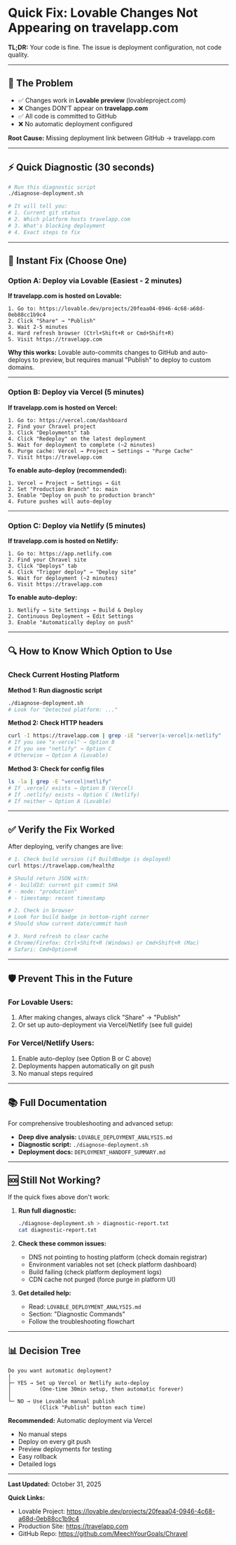 # Quick Fix: Lovable Changes Not Appearing on travelapp.com

**TL;DR:** Your code is fine. The issue is deployment configuration, not code quality.

---

## 🚨 The Problem

- ✅ Changes work in **Lovable preview** (lovableproject.com)
- ❌ Changes DON'T appear on **travelapp.com**
- ✅ All code is committed to GitHub
- ❌ No automatic deployment configured

**Root Cause:** Missing deployment link between GitHub → travelapp.com

---

## ⚡ Quick Diagnostic (30 seconds)

```bash
# Run this diagnostic script
./diagnose-deployment.sh

# It will tell you:
# 1. Current git status
# 2. Which platform hosts travelapp.com
# 3. What's blocking deployment
# 4. Exact steps to fix
```

---

## 🎯 Instant Fix (Choose One)

### Option A: Deploy via Lovable (Easiest - 2 minutes)

**If travelapp.com is hosted on Lovable:**

```
1. Go to: https://lovable.dev/projects/20feaa04-0946-4c68-a68d-0eb88cc1b9c4
2. Click "Share" → "Publish"
3. Wait 2-5 minutes
4. Hard refresh browser (Ctrl+Shift+R or Cmd+Shift+R)
5. Visit https://travelapp.com
```

**Why this works:** Lovable auto-commits changes to GitHub and auto-deploys to preview, but requires manual "Publish" to deploy to custom domains.

---

### Option B: Deploy via Vercel (5 minutes)

**If travelapp.com is hosted on Vercel:**

```
1. Go to: https://vercel.com/dashboard
2. Find your Chravel project
3. Click "Deployments" tab
4. Click "Redeploy" on the latest deployment
5. Wait for deployment to complete (~2 minutes)
6. Purge cache: Vercel → Project → Settings → "Purge Cache"
7. Visit https://travelapp.com
```

**To enable auto-deploy (recommended):**
```
1. Vercel → Project → Settings → Git
2. Set "Production Branch" to: main
3. Enable "Deploy on push to production branch"
4. Future pushes will auto-deploy
```

---

### Option C: Deploy via Netlify (5 minutes)

**If travelapp.com is hosted on Netlify:**

```
1. Go to: https://app.netlify.com
2. Find your Chravel site
3. Click "Deploys" tab
4. Click "Trigger deploy" → "Deploy site"
5. Wait for deployment (~2 minutes)
6. Visit https://travelapp.com
```

**To enable auto-deploy:**
```
1. Netlify → Site Settings → Build & Deploy
2. Continuous Deployment → Edit Settings
3. Enable "Automatically deploy on push"
```

---

## 🔍 How to Know Which Option to Use

### Check Current Hosting Platform

**Method 1: Run diagnostic script**
```bash
./diagnose-deployment.sh
# Look for "Detected platform: ..."
```

**Method 2: Check HTTP headers**
```bash
curl -I https://travelapp.com | grep -iE "server|x-vercel|x-netlify"
# If you see "x-vercel" → Option B
# If you see "netlify" → Option C
# Otherwise → Option A (Lovable)
```

**Method 3: Check for config files**
```bash
ls -la | grep -E "vercel|netlify"
# If .vercel/ exists → Option B (Vercel)
# If .netlify/ exists → Option C (Netlify)
# If neither → Option A (Lovable)
```

---

## ✅ Verify the Fix Worked

After deploying, verify changes are live:

```bash
# 1. Check build version (if BuildBadge is deployed)
curl https://travelapp.com/healthz

# Should return JSON with:
# - buildId: current git commit SHA
# - mode: "production"
# - timestamp: recent timestamp

# 2. Check in browser
# Look for build badge in bottom-right corner
# Should show current date/commit hash

# 3. Hard refresh to clear cache
# Chrome/Firefox: Ctrl+Shift+R (Windows) or Cmd+Shift+R (Mac)
# Safari: Cmd+Option+R
```

---

## 🛡️ Prevent This in the Future

### For Lovable Users:
1. After making changes, always click "Share" → "Publish"
2. Or set up auto-deployment via Vercel/Netlify (see full guide)

### For Vercel/Netlify Users:
1. Enable auto-deploy (see Option B or C above)
2. Deployments happen automatically on git push
3. No manual steps required

---

## 📚 Full Documentation

For comprehensive troubleshooting and advanced setup:

- **Deep dive analysis:** `LOVABLE_DEPLOYMENT_ANALYSIS.md`
- **Diagnostic script:** `./diagnose-deployment.sh`
- **Deployment docs:** `DEPLOYMENT_HANDOFF_SUMMARY.md`

---

## 🆘 Still Not Working?

If the quick fixes above don't work:

1. **Run full diagnostic:**
   ```bash
   ./diagnose-deployment.sh > diagnostic-report.txt
   cat diagnostic-report.txt
   ```

2. **Check these common issues:**
   - DNS not pointing to hosting platform (check domain registrar)
   - Environment variables not set (check platform dashboard)
   - Build failing (check platform deployment logs)
   - CDN cache not purged (force purge in platform UI)

3. **Get detailed help:**
   - Read: `LOVABLE_DEPLOYMENT_ANALYSIS.md`
   - Section: "Diagnostic Commands"
   - Follow the troubleshooting flowchart

---

## 📊 Decision Tree

```
Do you want automatic deployment?
│
├─ YES → Set up Vercel or Netlify auto-deploy
│         (One-time 30min setup, then automatic forever)
│
└─ NO → Use Lovable manual publish
          (Click "Publish" button each time)
```

**Recommended:** Automatic deployment via Vercel
- No manual steps
- Deploy on every git push
- Preview deployments for testing
- Easy rollback
- Detailed logs

---

**Last Updated:** October 31, 2025

**Quick Links:**
- Lovable Project: https://lovable.dev/projects/20feaa04-0946-4c68-a68d-0eb88cc1b9c4
- Production Site: https://travelapp.com
- GitHub Repo: https://github.com/MeechYourGoals/Chravel
